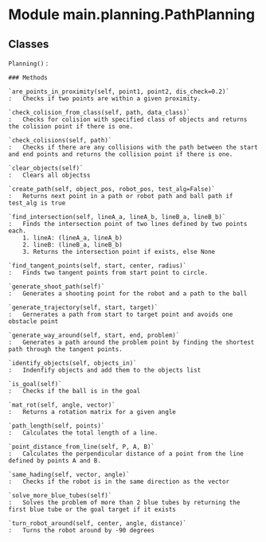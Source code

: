Module main.planning.PathPlanning
=================================

Classes
-------

`Planning()`
:   

    ### Methods

    `are_points_in_proximity(self, point1, point2, dis_check=0.2)`
    :   Checks if two points are within a given proximity.

    `check_colision_from_class(self, path, data_class)`
    :   Checks for colision with specified class of objects and returns the colision point if there is one.

    `check_colisions(self, path)`
    :   Checks if there are any collisions with the path between the start and end points and returns the collision point if there is one.

    `clear_objects(self)`
    :   Clears all objectss

    `create_path(self, object_pos, robot_pos, test_alg=False)`
    :   Returns next point in a path or robot path and ball path if test_alg is true

    `find_intersection(self, lineA_a, lineA_b, lineB_a, lineB_b)`
    :   Finds the intersection point of two lines defined by two points each.
        1. lineA: (lineA_a, lineA_b)
        2. lineB: (lineB_a, lineB_b)
        3. Returns the intersection point if exists, else None

    `find_tangent_points(self, start, center, radius)`
    :   Finds two tangent points from start point to circle.

    `generate_shoot_path(self)`
    :   Generates a shooting point for the robot and a path to the ball

    `generate_trajectory(self, start, target)`
    :   Gernerates a path from start to target point and avoids one obstacle point

    `generate_way_around(self, start, end, problem)`
    :   Generates a path around the problem point by finding the shortest path through the tangent points.

    `identify_objects(self, objects_in)`
    :   Indenfify objects and add them to the objects list

    `is_goal(self)`
    :   Checks if the ball is in the goal

    `mat_rot(self, angle, vector)`
    :   Returns a rotation matrix for a given angle

    `path_length(self, points)`
    :   Calculates the total length of a line.

    `point_distance_from_line(self, P, A, B)`
    :   Calculates the perpendicular distance of a point from the line defined by points A and B.

    `same_hading(self, vector, angle)`
    :   Checks if the robot is in the same direction as the vector

    `solve_more_blue_tubes(self)`
    :   Solves the problem of more than 2 blue tubes by returning the first blue tube or the goal target if it exists

    `turn_robot_around(self, center, angle, distance)`
    :   Turns the robot around by -90 degrees